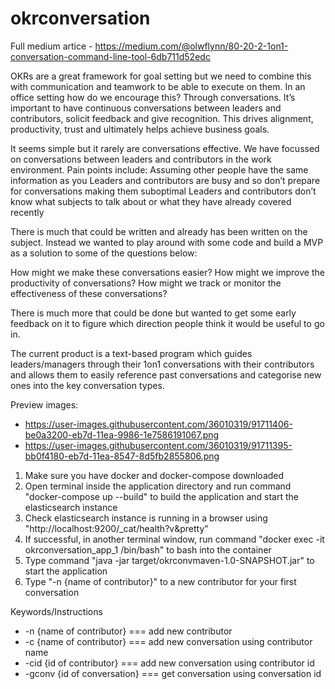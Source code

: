 # okrconversation

Full medium artice - https://medium.com/@olwflynn/80-20-2-1on1-conversation-command-line-tool-6db711d52edc

OKRs are a great framework for goal setting but we need to combine this with communication and teamwork to be able to execute on them.
In an office setting how do we encourage this? Through conversations. It’s important to have continuous conversations between leaders and contributors, solicit feedback and give recognition. This drives alignment, productivity, trust and ultimately helps achieve business goals.

It seems simple but it rarely are conversations effective. We have focussed on conversations between leaders and contributors in the work environment. Pain points include: Assuming other people have the same information as you Leaders and contributors are busy and so don’t prepare for conversations making them suboptimal Leaders and contributors don’t know what subjects to talk about or what they have already covered recently

There is much that could be written and already has been written on the subject. Instead we wanted to play around with some code and build a MVP as a solution to some of the questions below:

How might we make these conversations easier? How might we improve the productivity of conversations? How might we track or monitor the effectiveness of these conversations?

There is much more that could be done but wanted to get some early feedback on it to figure which direction people think it would be useful to go in.

The current product is a text-based program which guides leaders/managers through their 1on1 conversations with their contributors and allows them to easily reference past conversations and categorise new ones into the key conversation types.

Preview images:
* https://user-images.githubusercontent.com/36010319/91711406-be0a3200-eb7d-11ea-9986-1e7586191067.png
* https://user-images.githubusercontent.com/36010319/91711395-bb0f4180-eb7d-11ea-8547-8d5fb2855806.png

1. Make sure you have docker and docker-compose downloaded
2. Open terminal inside the application directory and run command "docker-compose up --build" to build the application and
    start the elasticsearch instance
3. Check elasticsearch instance is running in a browser using "http://localhost:9200/_cat/health?v&pretty"
4. If successful, in another terminal window, run command "docker exec -it okrconversation_app_1 /bin/bash" to bash into the
    container
5. Type command "java -jar target/okrconvmaven-1.0-SNAPSHOT.jar" to start the application
6. Type "-n {name of contributor}" to a new contributor for your first conversation


Keywords/Instructions
* -n {name of contributor} === add new contributor
* -c {name of contributor} === add new conversation using contributor name
* -cid {id of contributor} === add new conversation using contributor id
* -gconv {id of conversation} === get conversation using conversation id
